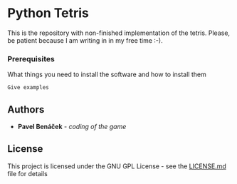 # Python Tetris

This is the repository with non-finished implementation of the tetris. Please, be patient because I am writing in in my free time :-).

### Prerequisites

What things you need to install the software and how to install them

```
Give examples
```

## Authors

* **Pavel Benáček** - *coding of the game*

## License

This project is licensed under the GNU GPL License - see the [LICENSE.md](LICENSE.md) file for details

